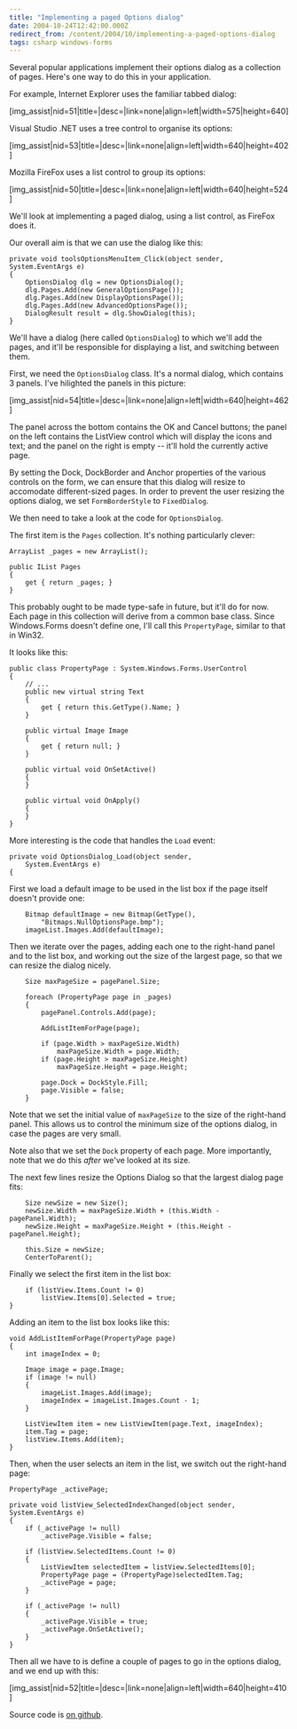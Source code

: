 ```yaml
---
title: "Implementing a paged Options dialog"
date: 2004-10-24T12:42:00.000Z
redirect_from: /content/2004/10/implementing-a-paged-options-dialog
tags: csharp windows-forms
---
```

Several popular applications implement their options dialog as a collection of pages. Here's one way to do this in your application.

For example, Internet Explorer uses the familiar tabbed dialog:

[img_assist|nid=51|title=|desc=|link=none|align=left|width=575|height=640]

Visual Studio .NET uses a tree control to organise its options:

[img_assist|nid=53|title=|desc=|link=none|align=left|width=640|height=402]

Mozilla FireFox uses a list control to group its options:

[img_assist|nid=50|title=|desc=|link=none|align=left|width=640|height=524]

We'll look at implementing a paged dialog, using a list control, as FireFox does it.

Our overall aim is that we can use the dialog like this:

```
private void toolsOptionsMenuItem_Click(object sender, System.EventArgs e)
{
    OptionsDialog dlg = new OptionsDialog();
    dlg.Pages.Add(new GeneralOptionsPage());
    dlg.Pages.Add(new DisplayOptionsPage());
    dlg.Pages.Add(new AdvancedOptionsPage());
    DialogResult result = dlg.ShowDialog(this);
}
```

We'll have a dialog (here called `OptionsDialog`) to which we'll add the pages, and it'll be responsible for displaying a list, and switching between them.

First, we need the `OptionsDialog` class. It's a normal dialog, which contains 3 panels. I've hilighted the panels in this picture:

[img_assist|nid=54|title=|desc=|link=none|align=left|width=640|height=462]

The panel across the bottom contains the OK and Cancel buttons; the panel on the left contains the ListView control which will display the icons and text; and the panel on the right is empty -- it'll hold the currently active page.

By setting the Dock, DockBorder and Anchor properties of the various controls on the form, we can ensure that this dialog will resize to accomodate different-sized pages. In order to prevent the user resizing the options dialog, we set `FormBorderStyle` to `FixedDialog`.

We then need to take a look at the code for `OptionsDialog`.

The first item is the `Pages` collection. It's nothing particularly clever:

```
ArrayList _pages = new ArrayList();

public IList Pages
{
    get { return _pages; }
}
```

This probably ought to be made type-safe in future, but it'll do for now.
Each page in this collection will derive from a common base class. Since Windows.Forms doesn't define one, I'll call this `PropertyPage`, similar to that in Win32.

It looks like this:

```
public class PropertyPage : System.Windows.Forms.UserControl
{
    // ...
    public new virtual string Text
    {
        get { return this.GetType().Name; }
    }

    public virtual Image Image
    {
        get { return null; }
    }

    public virtual void OnSetActive()
    {
    }

    public virtual void OnApply()
    {
    }
}
```

More interesting is the code that handles the `Load` event:

```
private void OptionsDialog_Load(object sender,
    System.EventArgs e)
{
```

First we load a default image to be used in the list box if the page itself doesn't provide one:

```
    Bitmap defaultImage = new Bitmap(GetType(),
        "Bitmaps.NullOptionsPage.bmp");
    imageList.Images.Add(defaultImage);
```

Then we iterate over the pages, adding each one to the right-hand panel and to the list box, and working out the size of the largest page, so that we can resize the dialog nicely.

```
    Size maxPageSize = pagePanel.Size;

    foreach (PropertyPage page in _pages)
    {
        pagePanel.Controls.Add(page);

        AddListItemForPage(page);

        if (page.Width > maxPageSize.Width)
            maxPageSize.Width = page.Width;
        if (page.Height > maxPageSize.Height)
            maxPageSize.Height = page.Height;

        page.Dock = DockStyle.Fill;
        page.Visible = false;
    }
```

Note that we set the initial value of `maxPageSize` to the size of the right-hand panel. This allows us to control the minimum size of the options dialog, in case the pages are very small.

Note also that we set the `Dock` property of each page. More importantly, note that we do this _after_ we've looked at its size.

The next few lines resize the Options Dialog so that the largest dialog page fits:

```
    Size newSize = new Size();
    newSize.Width = maxPageSize.Width + (this.Width - pagePanel.Width);
    newSize.Height = maxPageSize.Height + (this.Height - pagePanel.Height);

    this.Size = newSize;
    CenterToParent();
```

Finally we select the first item in the list box:

```
    if (listView.Items.Count != 0)
        listView.Items[0].Selected = true;
}
```

Adding an item to the list box looks like this:

```
void AddListItemForPage(PropertyPage page)
{
    int imageIndex = 0;

    Image image = page.Image;
    if (image != null)
    {
        imageList.Images.Add(image);
        imageIndex = imageList.Images.Count - 1;
    }

    ListViewItem item = new ListViewItem(page.Text, imageIndex);
    item.Tag = page;
    listView.Items.Add(item);
}
```

Then, when the user selects an item in the list, we switch out the right-hand page:

```
PropertyPage _activePage;

private void listView_SelectedIndexChanged(object sender, System.EventArgs e)
{
    if (_activePage != null)
        _activePage.Visible = false;

    if (listView.SelectedItems.Count != 0)
    {
        ListViewItem selectedItem = listView.SelectedItems[0];
        PropertyPage page = (PropertyPage)selectedItem.Tag;
        _activePage = page;
    }

    if (_activePage != null)
    {
        _activePage.Visible = true;
        _activePage.OnSetActive();
    }
}
```

Then all we have to is define a couple of pages to go in the options dialog, and we end up with this:

[img_assist|nid=52|title=|desc=|link=none|align=left|width=640|height=410]

Source code is [on github](https://github.com/rlipscombe/paged-options-dialog).
